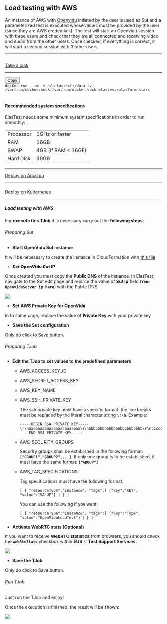 <div class="range range-xs-left">
<div class="cell-xs-10 cell-lg-6 text-md-left inset-md-right-80 cell-lg-push-1 offset-top-50 offset-lg-top-0">
<h2 id="content" class="h1">Load testing with AWS</h2>
<div class="offset-top-30 offset-md-top-30">
</div>
</div>
</div>

<p>An instance of AWS with <a href="https://openvidu.io" target="_blank">Openvidu</a> initiated by the user is used as Sut and a parameterized test is executed whose values must be provided by the user (since they are AWS credentials). The test will start an Openvidu session with three users and check that they are all connected and receiving video and audio from the other users. Once checked, if everything is correct, it will start a second session with 3 other users.</p>

<div class="run-div">
    <hr />
    <div class="row row-run-demo no-margin">
        <div class="col col-md-2 col-sm-4 col-xs-12">
            <img src="/docs/images/logo-dark.png" style="border: none; padding-top: 14px;" alt="" />
        </div>
        <div class="col col-md-10 col-sm-8 col-xs-12">
            <a href="http://live.elastest.io/#/projects/9" target="_blank" class="btn btn-xs btn-primary" title="Try it now">Take a look</a>
        </div>
    </div>
    <hr />
    <div class="row row-run-demo no-margin">
        <div class="col col-md-2 col-sm-4 col-xs-12"><img src="/docs/images/docker.png" style="border: none;" alt="" /></div>
        <div class="col col-md-10 col-sm-8 col-xs-12">
            <div class="row no-margin">
                <div class="col-lg-1 col-md-2 col-sm-2 no-padding">
                    <button id="btn-copy-2" class="btn btn-xs btn-primary" data-toggle="tooltip" data-placement="button"
                    title="Copy to Clipboard">Copy</button>
                </div>
                <div class="col-lg-11 col-md-10 col-sm-10 no-padding">
                    <code id="code-2">docker run --rm -v ~/.elastest:/data -v /var/run/docker.sock:/var/run/docker.sock elastest/platform start</code>
                </div>
                <br/>
                <div class="row no-margin docker-info-div">
                    <div class="col-lg-1 col-md-2 col-sm-2 no-padding docker-info-icon">
                        <i class="fas fa-info-circle"></i>
                    </div>
                    <div class="col-lg-11 col-md-10 col-sm-10 no-padding">
                        <h4 class="small-subtitle">Recommended system specifications</h4>
                        <p>ElasTest needs some minimum system specifications in order to run smoothly:</p>
                        <table>
                            <tr>
                                <td>Processor</td>
                                <td>1GHz or faster</td>
                            </tr>
                            <tr>
                                <td>RAM</td>
                                <td>16GB</td>
                            </tr>
                            <tr>
                                <td>SWAP</td>
                                <td>4GB (if RAM < 16GB)</td>
                            </tr>
                            <tr>
                                <td>Hard Disk</td>
                                <td>30GB</td>
                            </tr>
                        </table>
                    </div>
                </div>
            </div>
        </div>
    </div>
    <hr />
    <div class="row row-run-demo no-margin">
        <div class="col col-md-2 col-sm-4 col-xs-12"><img src="/docs/images/amazonAWS.png" style="border: none;" alt="" /></div>
        <div class="col col-md-10 col-sm-8 col-xs-12">
            <a href="/docs/deploying/aws/" class="btn btn-xs btn-primary" title="Deploy on Amazon">Deploy on Amazon</a>
        </div>
    </div>
    <hr />
    <div class="row row-run-demo no-margin">
        <div class="col col-md-2 col-sm-4 col-xs-12"><img src="/docs/images/kubernetes.png" style="border: none; max-height: 124px; padding-top: 8px;" alt="" /></div>
        <div class="col col-md-10 col-sm-8 col-xs-12">
            <a href="/docs/deploying/kubernetes" class="btn btn-xs btn-primary" data-toggle="tooltip" data-placement="button"
                    title="Deploy on Kubernetes">Deploy on Kubernetes</a>
        </div>
    </div>
    <hr />
</div>

<h5 class="small-subtitle">Load testing with AWS</h5>

For **execute this TJob** it is necessary carry out the **following steps**:

<h6>Preparing Sut</h6>

-   **Start OpenVidu Sut instance**

It will be necessary to create the instance in CloudFormation with <a href="https://github.com/elastest/demo-projects/blob/master/aws/junit5-qe-openvidu/src/test/resources/openvidu-sut.yml" target="_blank">this file</a>

-   **Set OpenVidu Sut IP**

Once created you must copy the **Public DNS** of the instance. In ElasTest, navigate to the Sut edit page and replace the value of **Sut Ip** field (**`Your OpenviduServer ip here`**) with the Public DNS.

<div class="docs-gallery inline-block">
    <a data-fancybox="gallery-1" href="/docs/demos/images/load-testing-with-aws/sutip.png"><img class="img-responsive img-wellcome" src="/docs/demos/images/load-testing-with-aws/sutip.png"/></a>
</div>

-   **Set AWS Private Key for OpenVidu**

In th same page, replace the value of **Private Key** with your private key

-   **Save the Sut configuration**

Only do click to Save button.

<h6>Preparing TJob</h6>

-   **Edit the TJob to set values to the predefined parameters**

    -   AWS_ACCESS_KEY_ID
    -   AWS_SECRET_ACCESS_KEY
    -   AWS_KEY_NAME
    -   AWS_SSH_PRIVATE_KEY

        The ssh private key must have a specific format: the line breaks must be replaced by the literal character string **`\r\n`**. Example:

            -----BEGIN RSA PRIVATE KEY-----\r\naaaaaaaaaaaaaaaaaaaaaaa\r\nbbbbbbbbbbbbbbbbbbbbbbbb\r\ncccccccccccccccccccccc\r\n-----END RSA PRIVATE KEY-----

    -   AWS_SECURITY_GROUPS

        Security groups shall be established in the following format: **`["GROUP1","GROUP2",...]`**. If only one group is to be established, it must have the same format: **`["GROUP"]`**

        <p></p>

    -   AWS_TAG_SPECIFICATIONS

        Tag specifications must have the following format:

            [ { "resourceType":"instance", "tags":[ {"key":"KEY", "value":"VALUE"} ] } ]

        You can use the following if you want:

            [ { "resourceType":"instance", "tags":[ {"key":"Type", "value":"OpenViduLoadTest"} ] } ]

*   **Activate WebRTC stats (Optional)**

If you want to receive **WebRTC statistics** from browsers, you should check the **`webRtcStats`** checkbox within **EUS** at **Test Support Services**.

<div class="docs-gallery inline-block">
    <a data-fancybox="gallery-1" href="/docs/demos/images/load-testing-with-aws/webrtcstats.png"><img class="img-responsive img-wellcome" src="/docs/demos/images/load-testing-with-aws/webrtcstats.png"/></a>
</div>

-   **Save the TJob**

Only do click to Save button.

<h6>Run TJob</h6>

Just run the TJob and enjoy!

Once the execution is finished, the result will be shown:

<div class="docs-gallery inline-block">
    <a data-fancybox="gallery-1" href="/docs/demos/images/load-testing-with-aws/result.png"><img class="img-responsive img-wellcome" src="/docs/demos/images/load-testing-with-aws/result.png"/></a>
</div>
